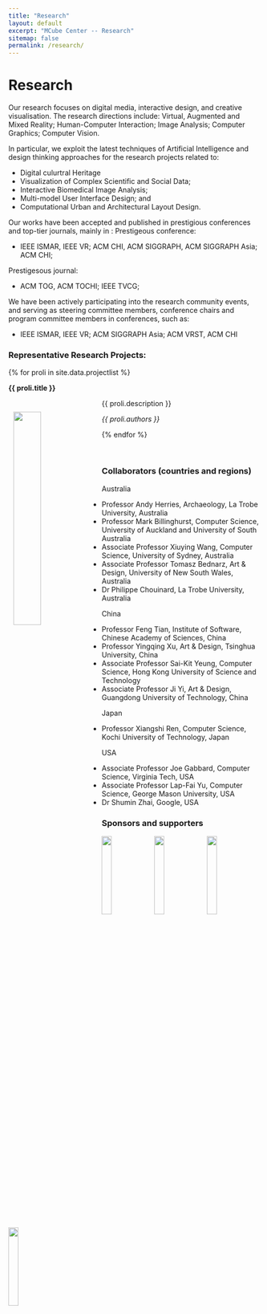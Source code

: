 ```yaml
---
title: "Research"
layout: default
excerpt: "MCube Center -- Research"
sitemap: false
permalink: /research/
---
```


# Research

Our research focuses on digital media, interactive design, and creative visualisation. The research directions include: Virtual, Augmented and Mixed Reality; Human-Computer Interaction; Image Analysis; Computer Graphics; Computer Vision.

In particular, we exploit the latest techniques of Artificial Intelligence and design thinking approaches for the research projects related to:
* Digital culurtral Heritage 
* Visualization of Complex Scientific and Social Data;
* Interactive Biomedical Image Analysis;
* Multi-model User Interface Design; and
* Computational Urban and Architectural Layout Design.

Our works have been accepted and published in prestigious conferences and top-tier journals, mainly in :
Prestigeous conference: 
* IEEE ISMAR, IEEE VR; ACM CHI, ACM SIGGRAPH, ACM SIGGRAPH Asia; ACM CHI;

Prestigesous journal:
* ACM TOG, ACM TOCHI; IEEE TVCG;  

We have been actively participating into the research community events, and serving as steering committee members, conference chairs and program committee members in conferences, such as:
* IEEE ISMAR, IEEE VR; ACM SIGGRAPH Asia; ACM VRST, ACM CHI 

### Representative Research Projects:
{% for proli in site.data.projectlist %}

<div class="row">
 <div class="well clearfix">
  <p><b>{{ proli.title }}</b></p>
  <!--
  <img src="{{ site.url }}{{ site.baseurl }}/images/pubpic/{{ proli.image }}" class="img-responsive" width="33%" style="float: left" />
  -->
  
  <img src="/images/project/{{ proli.image }}" width="33%" style="float: left; display: inline-block; margin: 25px 10px; " />
  <p> {{ proli.description }}</p>
  <p><em>{{ proli.authors }}</em></p>
 </div>
</div>

<!--
</div>
-->

{% endfor %}



<p> &nbsp; </p>




### Collaborators (countries and regions)
Australia 
* Professor Andy Herries, Archaeology, La Trobe University, Australia
* Professor Mark Billinghurst, Computer Science, University of Auckland and University of South Australia
* Associate Professor Xiuying Wang, Computer Science, University of Sydney, Australia
* Associate Professor Tomasz Bednarz, Art & Design, University of New South Wales, Australia
* Dr Philippe Chouinard, La Trobe University, Australia

China
* Professor Feng Tian, Institute of Software, Chinese Academy of Sciences, China
* Professor Yingqing Xu, Art & Design, Tsinghua University, China
* Associate Professor Sai-Kit Yeung, Computer Science, Hong Kong University of Science and Technology
* Associate Professor Ji Yi, Art & Design, Guangdong University of Technology, China

Japan
* Professor Xiangshi Ren, Computer Science, Kochi University of Technology, Japan

USA
* Associate Professor Joe Gabbard, Computer Science, Virginia Tech, USA
* Associate Professor Lap-Fai Yu, Computer Science, George Mason University, USA
* Dr Shumin Zhai, Google, USA



### Sponsors and supporters
<img src="https://m3lab-ltu.github.io/images/sponsor/deloitte.svg?sanitize=true" width="20%" height="20%">
<img src="https://m3lab-ltu.github.io/images/sponsor/Oracle_logo.svg?sanitize=true" width="20%" height="20%">
<img src="https://m3lab-ltu.github.io/images/sponsor/optus-logo.svg?sanitize=true" width="20%" height="20%">
<img src="https://m3lab-ltu.github.io/images/sponsor/Microsoft_logo.svg" width="20%" height="20%">


